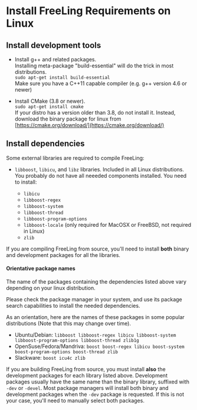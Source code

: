 # Install FreeLing Requirements on Linux

## Install development tools

* Install g++ and related packages.  
   Installing meta-package "build-essential" will do the trick in most distributions.  
   `sudo apt-get install build-essential`  
   Make sure you have a C++11 capable compiler \(e.g. g++ version 4.6 or newer\)

* Install CMake \(3.8 or newer\).  
   `sudo apt-get install cmake`  
   If your distro has a version older than 3.8, do not install it. Instead, download the binary package for linux from [https://cmake.org/download/](https://cmake.org/download/)

## Install dependencies

Some external libraries are required to compile FreeLing:

* `libboost`, `libicu`, and `libz` libraries. Included in all Linux distributions. You probably do not have all neeeded components installed. You need to install:

  * `libicu`
  * `libboost-regex`
  * `libboost-system`
  * `libboost-thread`
  * `libboost-program-options`
  * `libboost-locale` (only required for MacOSX or FreeBSD, not required in Linux)
  * `zlib`

If you are compiling FreeLing from source, you'll need to install **both** binary and development packages for all the libraries.

#### Orientative package names

The name of the packages containing the dependencies listed above vary depending on your linux distribution.

Please check the package manager in your system, and use its package search capabilities to install the needed dependencies.

As an orientation, here are the names of these packages in some popular distributions (Note that this may change over time).

* Ubuntu/Debian: `libboost libboost-regex libicu libboost-system libboost-program-options libboost-thread zlib1g`
* OpenSuse/Fedora/Mandriva: `boost boost-regex libicu boost-system boost-program-options boost-thread zlib`
* Slackware: `boost icu4c zlib`

If you are building FreeLing from source, you must install **also** the development packages for each library listed above. Development packages usually have the same name than the binary library, suffixed with `-dev` or `-devel`. 
Most package managers will install both binary and development packages when the `-dev` package is requested. If this is not your case, you'll need to manually select both packages.


